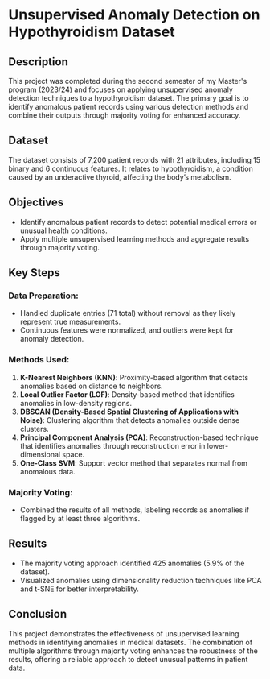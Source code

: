 # Unsupervised Anomaly Detection on Hypothyroidism Dataset

## Description
This project was completed during the second semester of my Master's program (2023/24) and focuses on applying unsupervised anomaly detection techniques to a hypothyroidism dataset. The primary goal is to identify anomalous patient records using various detection methods and combine their outputs through majority voting for enhanced accuracy.

## Dataset
The dataset consists of 7,200 patient records with 21 attributes, including 15 binary and 6 continuous features. It relates to hypothyroidism, a condition caused by an underactive thyroid, affecting the body’s metabolism.

## Objectives
- Identify anomalous patient records to detect potential medical errors or unusual health conditions.
- Apply multiple unsupervised learning methods and aggregate results through majority voting.
  
## Key Steps

### Data Preparation:
- Handled duplicate entries (71 total) without removal as they likely represent true measurements.
- Continuous features were normalized, and outliers were kept for anomaly detection.

### Methods Used:
1. **K-Nearest Neighbors (KNN)**: Proximity-based algorithm that detects anomalies based on distance to neighbors.
2. **Local Outlier Factor (LOF)**: Density-based method that identifies anomalies in low-density regions.
3. **DBSCAN (Density-Based Spatial Clustering of Applications with Noise)**: Clustering algorithm that detects anomalies outside dense clusters.
4. **Principal Component Analysis (PCA)**: Reconstruction-based technique that identifies anomalies through reconstruction error in lower-dimensional space.
5. **One-Class SVM**: Support vector method that separates normal from anomalous data.

### Majority Voting:
- Combined the results of all methods, labeling records as anomalies if flagged by at least three algorithms.

## Results
- The majority voting approach identified 425 anomalies (5.9% of the dataset).
- Visualized anomalies using dimensionality reduction techniques like PCA and t-SNE for better interpretability.

## Conclusion
This project demonstrates the effectiveness of unsupervised learning methods in identifying anomalies in medical datasets. The combination of multiple algorithms through majority voting enhances the robustness of the results, offering a reliable approach to detect unusual patterns in patient data.
